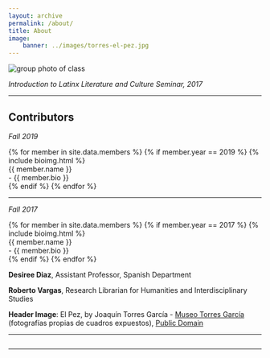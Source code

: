 ```yaml
---
layout: archive
permalink: /about/
title: About
image:
    banner: ../images/torres-el-pez.jpg
---
```


![group photo of class](../images/class.jpg)

*Introduction to Latinx Literature and Culture Seminar, 2017*


<hr/>

## Contributors

*Fall 2019*

<div class="bios">
{% for member in site.data.members %}
	{% if member.year == 2019 %}
	{% include bioimg.html %}
	<div class="col-wide"><div id="title">{{ member.name }}</div> - {{ member.bio }}</div>
	{% endif %}
{% endfor %}
</div>

<hr/>

*Fall 2017*
<div class="bios">
{% for member in site.data.members %}
	{% if member.year == 2017 %}
	{% include bioimg.html %}
	<div class="col-wide"><div id="title">{{ member.name }}</div> - {{ member.bio }}</div>
	{% endif %}
{% endfor %}
</div>



<div class="col-wide">
	<p><strong>Desiree Diaz</strong>, Assistant Professor, Spanish Department</p>
	<p><strong>Roberto Vargas</strong>, Research Librarian for Humanities and Interdisciplinary Studies</p>
	<p><strong>Header Image</strong>: El Pez, by Joaquín Torres García - <a href="https://en.wikipedia.org/wiki/es:Museo_Torres_Garc%C3%ADa" class="extiw" title="w:es:Museo Torres García">Museo Torres García</a> (fotografías propias de cuadros expuestos), <a href="https://commons.wikimedia.org/w/index.php?curid=79731261">Public Domain</a></p>
	<hr/>
	<img src="../images/logo-mccabe-web.png" class="logo" alt="">
</div>

<hr/>
